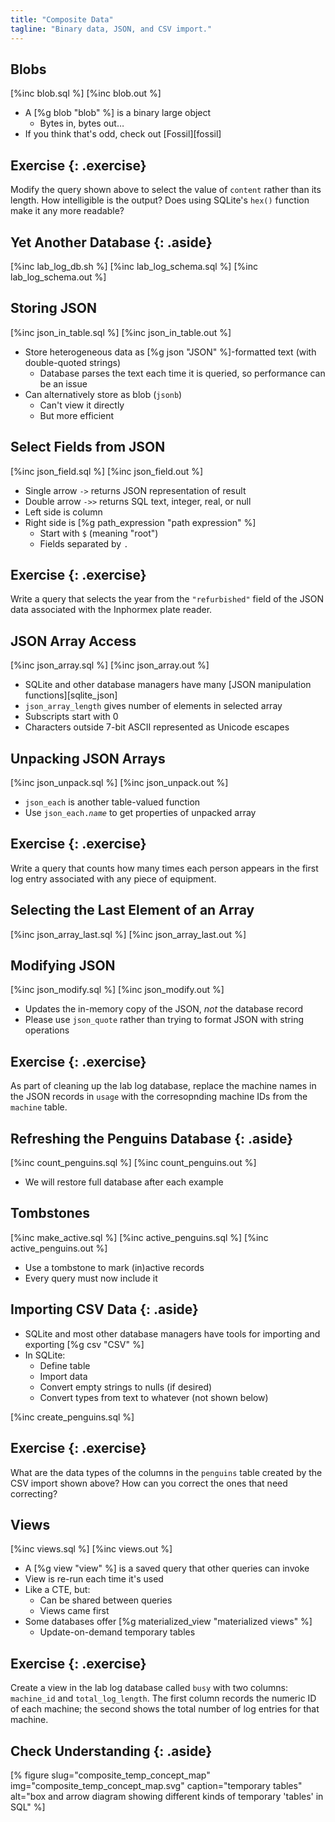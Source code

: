 ```yaml
---
title: "Composite Data"
tagline: "Binary data, JSON, and CSV import."
---
```


## Blobs

[%inc blob.sql %]
[%inc blob.out %]

-   A [%g blob "blob" %] is a binary large object
    -   Bytes in, bytes out…
-   If you think that's odd, check out [Fossil][fossil]

## Exercise {: .exercise}

Modify the query shown above to select the value of `content`
rather than its length.
How intelligible is the output?
Does using SQLite's `hex()` function make it any more readable?

## Yet Another Database {: .aside}

[%inc lab_log_db.sh %]
[%inc lab_log_schema.sql %]
[%inc lab_log_schema.out %]

## Storing JSON

[%inc json_in_table.sql %]
[%inc json_in_table.out %]

-   Store heterogeneous data as [%g json "JSON" %]-formatted text
    (with double-quoted strings)
    -   Database parses the text each time it is queried,
        so performance can be an issue
-   Can alternatively store as blob (`jsonb`)
    -   Can't view it directly
    -   But more efficient

## Select Fields from JSON

[%inc json_field.sql %]
[%inc json_field.out %]

-   Single arrow `->` returns JSON representation of result
-   Double arrow `->>` returns SQL text, integer, real, or null
-   Left side is column
-   Right side is [%g path_expression "path expression" %]
    -   Start with `$` (meaning "root")
    -   Fields separated by `.`

## Exercise {: .exercise}

Write a query that selects the year from the `"refurbished"` field
of the JSON data associated with the Inphormex plate reader.

## JSON Array Access

[%inc json_array.sql %]
[%inc json_array.out %]

-   SQLite and other database managers have many [JSON manipulation functions][sqlite_json]
-   `json_array_length` gives number of elements in selected array
-   Subscripts start with 0
-   Characters outside 7-bit ASCII represented as Unicode escapes

## Unpacking JSON Arrays

[%inc json_unpack.sql %]
[%inc json_unpack.out %]

-   `json_each` is another table-valued function
-   Use <code>json_each.<em>name</em></code> to get properties of unpacked array

## Exercise {: .exercise}

Write a query that counts how many times each person appears
in the first log entry associated with any piece of equipment.

## Selecting the Last Element of an  Array

[%inc json_array_last.sql %]
[%inc json_array_last.out %]

## Modifying JSON

[%inc json_modify.sql %]
[%inc json_modify.out %]

-   Updates the in-memory copy of the JSON, *not* the database record
-   Please use `json_quote` rather than trying to format JSON with string operations

## Exercise {: .exercise}

As part of cleaning up the lab log database,
replace the machine names in the JSON records in `usage`
with the corresopnding machine IDs from the `machine` table.

## Refreshing the Penguins Database {: .aside}

[%inc count_penguins.sql %]
[%inc count_penguins.out %]

-   We will restore full database after each example

## Tombstones

[%inc make_active.sql %]
[%inc active_penguins.sql %]
[%inc active_penguins.out %]

-   Use a tombstone to mark (in)active records
-   Every query must now include it

## Importing CSV Data {: .aside}

-   SQLite and most other database managers have tools for importing and exporting [%g csv "CSV" %]
-   In SQLite:
    -   Define table
    -   Import data
    -   Convert empty strings to nulls (if desired)
    -   Convert types from text to whatever (not shown below)

[%inc create_penguins.sql %]

## Exercise {: .exercise}

What are the data types of the columns in the `penguins` table
created by the CSV import shown above?
How can you correct the ones that need correcting?

## Views

[%inc views.sql %]
[%inc views.out %]

-   A [%g view "view" %] is a saved query that other queries can invoke
-   View is re-run each time it's used
-   Like a CTE, but:
    -   Can be shared between queries
    -   Views came first
-   Some databases offer [%g materialized_view "materialized views" %]
    -   Update-on-demand temporary tables

## Exercise {: .exercise}

Create a view in the lab log database called `busy` with two columns:
`machine_id` and `total_log_length`.
The first column records the numeric ID of each machine;
the second shows the total number of log entries for that machine.

## Check Understanding {: .aside}

[% figure
   slug="composite_temp_concept_map"
   img="composite_temp_concept_map.svg"
   caption="temporary tables"
   alt="box and arrow diagram showing different kinds of temporary 'tables' in SQL"
%]
